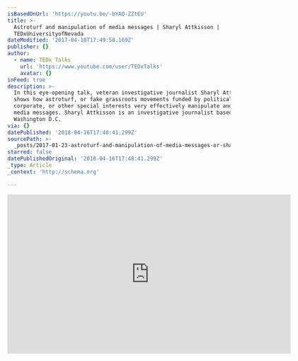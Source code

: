 ```yaml
---
isBasedOnUrl: 'https://youtu.be/-bYAQ-ZZtEU'
title: >-
  Astroturf and manipulation of media messages | Sharyl Attkisson |
  TEDxUniversityofNevada
dateModified: '2017-04-18T17:49:58.169Z'
publisher: {}
author:
  - name: TEDx Talks
    url: 'https://www.youtube.com/user/TEDxTalks'
    avatar: {}
inFeed: true
description: >-
  In this eye-opening talk, veteran investigative journalist Sharyl Attkisson
  shows how astroturf, or fake grassroots movements funded by political,
  corporate, or other special interests very effectively manipulate and distort
  media messages. Sharyl Attkisson is an investigative journalist based in
  Washington D.C.
via: {}
datePublished: '2018-04-16T17:48:41.299Z'
sourcePath: >-
  _posts/2017-01-23-astroturf-and-manipulation-of-media-messages-or-sharyl-attkis.md
starred: false
datePublishedOriginal: '2018-04-16T17:48:41.299Z'
_type: Article
_context: 'http://schema.org'

---
```

<iframe src="https://cdn.embedly.com/widgets/media.html?src=https%3A%2F%2Fwww.youtube.com%2Fembed%2F-bYAQ-ZZtEU%3Ffeature%3Doembed&amp;url=http%3A%2F%2Fwww.youtube.com%2Fwatch%3Fv%3D-bYAQ-ZZtEU&amp;image=https%3A%2F%2Fi.ytimg.com%2Fvi%2F-bYAQ-ZZtEU%2Fhqdefault.jpg&amp;key=b7d04c9b404c499eba89ee7072e1c4f7&amp;type=text%2Fhtml&amp;schema=youtube" width="640" height="360" scrolling="no" frameborder="0" allowfullscreen="" style=""></iframe>